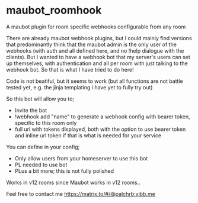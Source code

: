 # maubot_roomhook
A maubot plugin for room specific webhooks configurable from any room

There are already maubot webhook plugins, but I could mainly find versions that predominantly think that the maubot admin is the only user of the webhooks (with auth and all defined here, and no !help dialogue with the clients). But I wanted to have a webhook bot that my server's users can set up themselves, with authentication and all per room with just talking to the webhook bot. So that is what I have tried to do here!

Code is not beatiful, but it seems to work (but all functions are not battle tested yet, e.g. the jinja templating i have yet to fully try out)

So this bot will allow you to;
- Invite the bot
- !webhook add "name" to generate a webhook config with bearer token, specific to this room only
- full url with tokens displayed, both with the option to use bearer token and inline url token if that is what is needed for your service

You can define in your config;
- Only allow users from your homeserver to use this bot
- PL needed to use bot
- PLus a bit more; this is not fully polished

Works in v12 rooms since Maubot works in v12 rooms..

Feel free to contact me https://matrix.to/#/@palchrb:vibb.me  
